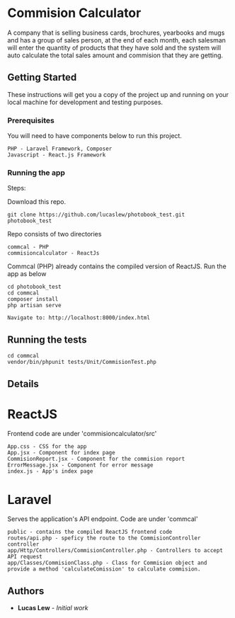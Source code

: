 # Commision Calculator

A company that is selling business cards, brochures, yearbooks and mugs and has a group of sales person, at the end of each month, each salesman will enter the quantity of products that they have sold and the system will auto calculate the total sales amount and commision that they are getting.

## Getting Started

These instructions will get you a copy of the project up and running on your local machine for development and testing purposes.

### Prerequisites

You will need to have components below to run this project.

```
PHP - Laravel Framework, Composer
Javascript - React.js Framework
```

### Running the app

Steps:

Download this repo.

```
git clone https://github.com/lucaslew/photobook_test.git photobook_test
```

Repo consists of two directories

```
commcal - PHP
commisioncalculator - ReactJs
```

Commcal (PHP) already contains the compiled version of ReactJS. Run the app as below

```
cd photobook_test
cd commcal
composer install
php artisan serve

Navigate to: http://localhost:8000/index.html
```

## Running the tests

```
cd commcal
vendor/bin/phpunit tests/Unit/CommisionTest.php
```

## Details

# ReactJS 
Frontend code are under 'commisioncalculator/src'
```
App.css - CSS for the app
App.jsx - Component for index page
CommisionReport.jsx - Component for the commision report
ErrorMessage.jsx - Component for error message
index.js - App's index page
```

# Laravel 
Serves the application's API endpoint. Code are under 'commcal'
```
public - contains the compiled ReactJS frontend code
routes/api.php - speficy the route to the CommisionController controller
app/Http/Controllers/CommisionController.php - Controllers to accept API request
app/Classes/CommisionClass.php - Class for Commision object and provide a method 'calculateComission' to calculate commision.
```

## Authors

* **Lucas Lew** - *Initial work*

